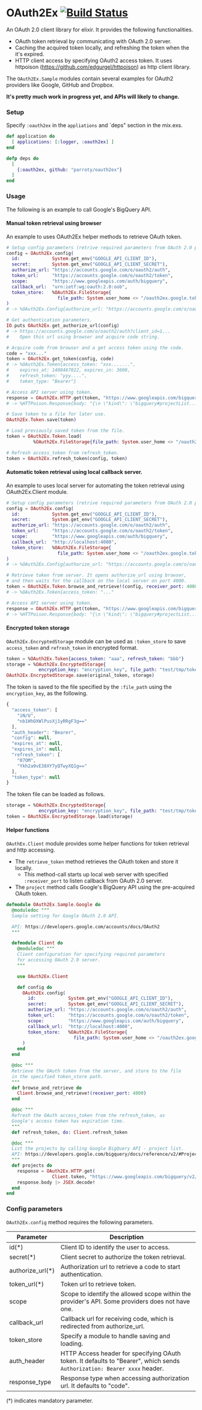# OAuth2Ex [![Build Status](https://secure.travis-ci.org/parroty/oauth2ex.png?branch=master "Build Status")](http://travis-ci.org/parroty/oauth2ex)


An OAuth 2.0 client library for elixir. It provides the following functionalities.
- OAuth token retrieval by communicating with OAuth 2.0 server.
- Caching the acquired token locally, and refreshing the token when the it's expired.
- HTTP client access by specifying OAuth2 access token. It uses httpoison (https://github.com/edgurgel/httpoison) as http client library.

The `OAuth2Ex.Sample` modules contain several examples for OAuth2 providers like Google, GitHub and Dropbox.

__It's pretty much work in progress yet, and APIs will likely to change.__

### Setup
Specify `:oauth2ex` in the `appliations` and `deps" section in the mix.exs.

```Elixir
def application do
  [ applications: [:logger, :oauth2ex] ]
end

defp deps do
  [
    {:oauth2ex, github: "parroty/oauth2ex"}
  ]
end
```

### Usage
The following is an example to call Google's BigQuery API.

#### Manual token retrieval using browser
An example to uses OAuth2Ex helper methods to retrieve OAuth token.

```Elixir
# Setup config parameters (retrive required parameters from OAuth 2.0 providers).
config = OAuth2Ex.config(
  id:            System.get_env("GOOGLE_API_CLIENT_ID"),
  secret:        System.get_env("GOOGLE_API_CLIENT_SECRET"),
  authorize_url: "https://accounts.google.com/o/oauth2/auth",
  token_url:     "https://accounts.google.com/o/oauth2/token",
  scope:         "https://www.googleapis.com/auth/bigquery",
  callback_url:  "urn:ietf:wg:oauth:2.0:oob",
  token_store:   %OAuth2Ex.FileStorage{
                   file_path: System.user_home <> "/oauth2ex.google.token"}
)
# -> %OAuth2Ex.Config{authorize_url: "https://accounts.google.com/o/oauth2/auth"...

# Get authentication parameters.
IO.puts OAuth2Ex.get_authorize_url(config)
# -> https://accounts.google.com/o/oauth2/auth?client_id=1...
#    Open this url using browser and acquire code string.

# Acquire code from browser and a get access token using the code.
code = "xxx..."
token = OAuth2Ex.get_token(config, code)
# -> %OAuth2Ex.Token{access_token: "xxx.......",
#    expires_at: 1408467022, expires_in: 3600,
#    refresh_token: "yyy....",
#    token_type: "Bearer"}

# Access API server using token.
response = OAuth2Ex.HTTP.get(token, "https://www.googleapis.com/bigquery/v2/projects")
# -> %HTTPoison.Response{body: "{\n \"kind\": \"bigquery#projectList...

# Save token to a file for later use.
OAuth2Ex.Token.save(token)

# Load previously saved token from the file.
token = OAuth2Ex.Token.load(
          %OAuth2Ex.FileStorage{file_path: System.user_home <> "/oauth2ex.google.token"})

# Refresh access_token from refresh_token.
token = OAuth2Ex.refresh_token(config, token)
```

#### Automatic token retrieval using local callback server.
An example to uses local server for automating the token retrieval using OAuth2Ex.Client module.

```Elixir
# Setup config parameters (retrive required parameters from OAuth 2.0 providers).
config = OAuth2Ex.config(
  id:            System.get_env("GOOGLE_API_CLIENT_ID"),
  secret:        System.get_env("GOOGLE_API_CLIENT_SECRET"),
  authorize_url: "https://accounts.google.com/o/oauth2/auth",
  token_url:     "https://accounts.google.com/o/oauth2/token",
  scope:         "https://www.googleapis.com/auth/bigquery",
  callback_url:  "http://localhost:4000",
  token_store:   %OAuth2Ex.FileStorage{
                   file_path: System.user_home <> "/oauth2ex.google.token"}
)
# -> %OAuth2Ex.Config{authorize_url: "https://accounts.google.com/o/oauth2/auth"...

# Retrieve token from server. It opens authorize_url using browser,
# and then waits for the callback on the local server on port 4000.
token = OAuth2Ex.Token.browse_and_retrieve!(config, receiver_port: 4000)
# -> %OAuth2Ex.Token{access_token: "..."

# Access API server using token.
response = OAuth2Ex.HTTP.get(token, "https://www.googleapis.com/bigquery/v2/projects")
# -> %HTTPoison.Response{body: "{\n \"kind\": \"bigquery#projectList...
```

#### Encrypted token storage
`OAuth2Ex.EncryptedStorage` module can be used as `:token_store` to save `access_token` and `refresh_token` in encrypted format.

```Elixir
token = %OAuth2Ex.Token{access_token: "aaa", refresh_token: "bbb"}
storage = %OAuth2Ex.EncryptedStorage{
            encryption_key: "encryption_key", file_path: "test/tmp/token_file"}
OAuth2Ex.EncryptedStorage.save(original_token, storage)
```

The token is saved to the file specified by the `:file_path` using the `encryption_key`, as the following.

```javascript
{
  "access_token": [
    "iN/U",
    "nb1HhOXWlPusXj1yRRgF3g=="
  ],
  "auth_header": "Bearer",
  "config": null,
  "expires_at": null,
  "expires_in": null,
  "refresh_token": [
    "07OM",
    "Ykh2a9vE38XY7yQTwyXQ1g=="
  ],
  "token_type": null
}
```

The token file can be loaded as follows.

```Elixir
storage = %OAuth2Ex.EncryptedStorage{
            encryption_key: "encryption_key", file_path: "test/tmp/token_file"}
token = OAuth2Ex.EncryptedStorage.load(storage)
```

#### Helper functions
`OAuthEx.Client` module provides some helper functions for token retrieval and http accessing.
- The `retrieve_token` method retrieves the OAuth token and store it locally.
    - This method-call starts up local web server with specified `:receiver_port` to listen callback from OAuth 2.0 server.
- The `project` method calls Google's BigQuery API using the pre-acquired OAuth token.

```Elixir
defmodule OAuth2Ex.Sample.Google do
  @moduledoc """
  Sample setting for Google OAuth 2.0 API.

  API: https://developers.google.com/accounts/docs/OAuth2
  """

  defmodule Client do
    @moduledoc """
    Client configuration for specifying required parameters
    for accessing OAuth 2.0 server.
    """

    use OAuth2Ex.Client

    def config do
      OAuth2Ex.config(
        id:            System.get_env("GOOGLE_API_CLIENT_ID"),
        secret:        System.get_env("GOOGLE_API_CLIENT_SECRET"),
        authorize_url: "https://accounts.google.com/o/oauth2/auth",
        token_url:     "https://accounts.google.com/o/oauth2/token",
        scope:         "https://www.googleapis.com/auth/bigquery",
        callback_url:  "http://localhost:4000",
        token_store:   %OAuth2Ex.FileStorage{
                         file_path: System.user_home <> "/oauth2ex.google.token"}
      )
    end
  end

  @doc """
  Retrieve the OAuth token from the server, and store to the file
  in the specified token_store path.
  """
  def browse_and_retrieve do
    Client.browse_and_retrieve!(receiver_port: 4000)
  end

  @doc """
  Refresh the OAuth access_token from the refresh_token, as
  Google's access token has expiration time.
  """
  def refresh_token, do: Client.refresh_token

  @doc """
  List the projects by calling Google BigQuery API - project list.
  API: https://developers.google.com/bigquery/docs/reference/v2/#Projects
  """
  def projects do
    response = OAuth2Ex.HTTP.get(
                 Client.token, "https://www.googleapis.com/bigquery/v2/projects")
    response.body |> JSEX.decode!
  end
end
```

### Config parameters
`OAuth2Ex.config` method requires the following parameters.

Parameter        | Description
---------------- | -------------
id(*)            | Client ID to identify the user to access.
secret(*)        | Client secret to authorize the token retrieval.
authorize_url(*) | Authorization url to retrieve a code to start authentication.
token_url(*)     | Token url to retrieve token.
scope            | Scope to identify the allowed scope within the provider's API. Some providers does not have one.
callback_url     | Callback url for receiving code, which is redirected from authorize_url.
token_store      | Specify a module to handle saving and loading.
auth_header      | HTTP Access header for specifying OAuth token. It defaults to "Bearer", which sends `Authorization: Bearer xxxx` header.
response_type    | Response type when accessing authorization url. It defaults to "code".
(*) indicates mandatory parameter.
